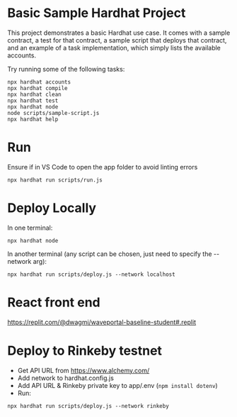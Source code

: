 # Basic Sample Hardhat Project

This project demonstrates a basic Hardhat use case. It comes with a sample contract, a test for that contract, a sample script that deploys that contract, and an example of a task implementation, which simply lists the available accounts.

Try running some of the following tasks:

```shell
npx hardhat accounts
npx hardhat compile
npx hardhat clean
npx hardhat test
npx hardhat node
node scripts/sample-script.js
npx hardhat help
```

# Run 
Ensure if in VS Code to open the app folder to avoid linting errors
```shell
npx hardhat run scripts/run.js
```

# Deploy Locally 
In one terminal: 
```shell
npx hardhat node
```
In another terminal (any script can be chosen, just need to specify the --network arg): 
```shell
npx hardhat run scripts/deploy.js --network localhost
```

# React front end
https://replit.com/@dwagmi/waveportal-baseline-student#.replit 

# Deploy to Rinkeby testnet 
- Get API URL from https://www.alchemy.com/
- Add network to hardhat.config.js
- Add API URL & Rinkeby private key to app/.env (`npm install dotenv`)
- Run: 
```shell
npx hardhat run scripts/deploy.js --network rinkeby
```